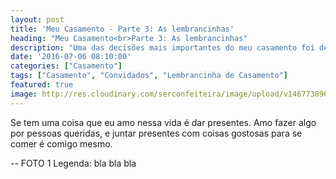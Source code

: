```yaml
---
layout: post
title: 'Meu Casamento - Parte 3: As lembrancinhas'
heading: "Meu Casamento<br>Parte 3: As lembrancinhas"
description: "Uma das decisões mais importantes do meu casamento foi decidir quais seriam as lembrancinhas e, é claro, elas envolvem doces!"
date: '2016-07-06 08:10:00'
categories: ["Casamento"]
tags: ["Casamento", "Convidados", "Lembrancinha de Casamento"]
featured: true
image: http://res.cloudinary.com/serconfeiteira/image/upload/v1467738960/casamento01_banner_cs2kn1.jpg
---
```

Se tem uma coisa que eu amo nessa vida é dar presentes. Amo fazer algo por pessoas queridas, e juntar presentes com coisas gostosas para se comer é comigo mesmo.

-- FOTO 1
Legenda: bla bla bla
